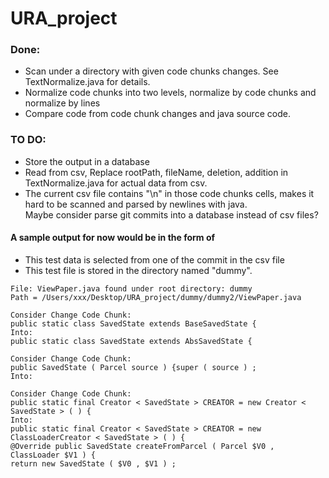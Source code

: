 # URA_project

### Done:
- Scan under a directory with given code chunks changes. See TextNormalize.java for details.
- Normalize code chunks into two levels, normalize by code chunks and normalize by lines
- Compare code from code chunk changes and java source code.



### TO DO:
- Store the output in a database
- Read from csv, Replace rootPath, fileName, deletion, addition in TextNormalize.java for actual data from csv.
- The current csv file contains "\n" in those code chunks cells, makes it hard to be scanned and parsed by newlines with java.  
Maybe consider parse git commits into a database instead of csv files?


 
#### A sample output for now would be in the form of 
- This test data is selected from one of the commit in the csv file
- This test file is stored in the directory named "dummy". 
```
File: ViewPaper.java found under root directory: dummy
Path = /Users/xxx/Desktop/URA_project/dummy/dummy2/ViewPaper.java 

Consider Change Code Chunk:
public static class SavedState extends BaseSavedState {
Into:
public static class SavedState extends AbsSavedState {

Consider Change Code Chunk:
public SavedState ( Parcel source ) {super ( source ) ;
Into:

Consider Change Code Chunk:
public static final Creator < SavedState > CREATOR = new Creator < SavedState > ( ) {
Into:
public static final Creator < SavedState > CREATOR = new ClassLoaderCreator < SavedState > ( ) {
@Override public SavedState createFromParcel ( Parcel $V0 , ClassLoader $V1 ) {
return new SavedState ( $V0 , $V1 ) ;
```
